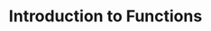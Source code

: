 ---
layout: lesson
title: Introduction to Functions
video_url: "https://www.youtube.com/watch?v=89cGQjB5R4M"
hack_prompt: "How would you explain a function to a 5th grader?"
permalink: /demo
---